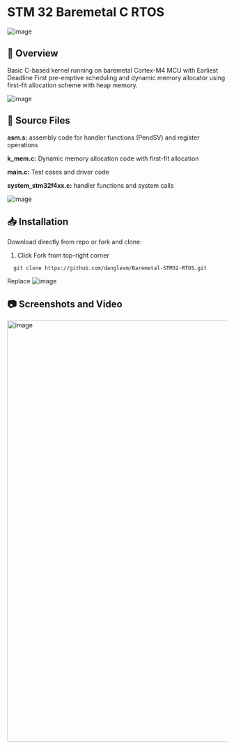 # STM 32 Baremetal C RTOS 
![image](https://github.com/danglevm/2DJavaGame/assets/84720339/97dcd99c-9733-4fa2-a236-aee0da234665)

## 📄 Overview
Basic C-based kernel running on baremetal Cortex-M4 MCU with Earliest Deadline First pre-emptive scheduling and dynamic memory allocator using first-fit allocation scheme with heap memory.

![image](https://github.com/danglevm/2DJavaGame/assets/84720339/54814ca5-0f88-41e8-bff0-80267fe03b77)

## 💾 Source Files
**asm.s:** assembly code for handler functions (PendSV) and register operations

**k_mem.c:** Dynamic memory allocation code with first-fit allocation

**main.c:** Test cases and driver code

**system_stm32f4xx.c:** handler functions and system calls

![image](https://github.com/danglevm/2DJavaGame/assets/84720339/54814ca5-0f88-41e8-bff0-80267fe03b77)
## 📥 Installation
Download directly from repo or fork and clone:
1. Click Fork from top-right corner
```
  git clone https://github.com/danglevm/Baremetal-STM32-RTOS.git
```
Replace 
![image](https://github.com/danglevm/2DJavaGame/assets/84720339/54814ca5-0f88-41e8-bff0-80267fe03b77)

## 📷 Screenshots and Video 
<img width="1241" height="966" alt="image" src="https://github.com/user-attachments/assets/7b3251da-0433-460e-91d2-2a86581bb40c" />




